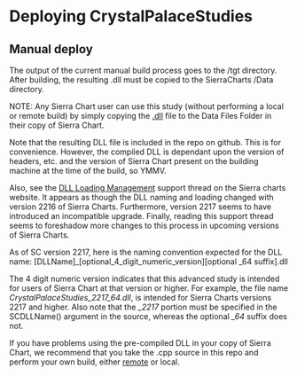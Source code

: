 # Deploying CrystalPalaceStudies

## Manual deploy

The output of the current manual build process goes to the /tgt directory.  After building, the resulting .dll must be copied to the SierraCharts /Data directory.

NOTE: Any Sierra Chart user can use this study (without performing a local or remote build) by simply copying the [.dll](https://en.wikipedia.org/wiki/Dynamic-link_library) file to the Data Files Folder in their copy of Sierra Chart.

Note that the resulting DLL file is included in the repo on github.  This is for convenience.  However, the compiled DLL is dependant upon the version of headers, etc. and the version of Sierra Chart present on the building machine at the time of the build, so YMMV.  

Also, see the [DLL Loading Management](https://www.sierrachart.com/SupportBoard.php?ThreadID=59423) support thread on the Sierra charts website.  It appears as though the DLL naming and loading changed with version 2216 of Sierra Charts.  Furthermore, version 2217 seems to have introduced an incompatible upgrade.  Finally, reading this support thread seems to foreshadow more changes to this process in upcoming versions of Sierra Charts.

As of SC version 2217, here is the naming convention expected for the DLL name:
    [DLLName]_[optional_4_digit_numeric_version][optional _64 suffix].dll

The 4 digit numeric version indicates that this advanced study is intended for users of Sierra Chart at that version or higher.  For example, the file name *CrystalPalaceStudies_2217_64.dll*, is intended for Sierra Charts versions 2217 and higher.  Also note that the *_2217* portion must be specified in the SCDLLName() argument in the source, whereas the optional *_64* suffix does not.  

If you have problems using the pre-compiled DLL in your copy of Sierra Chart, we recommend that you take the .cpp source in this repo and perform your own build, either [remote](https://www.sierrachart.com/index.php?page=doc/AdvancedCustomStudyInterfaceAndLanguage.php#StepByStepInstructions) or local.  
